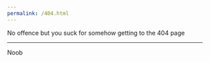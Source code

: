 ```yaml
---
permalink: /404.html
---
```


<!DOCTYPE HTML>
<html>
  <body>
  <title>404</title>
  No offence but you suck for somehow getting to the 404 page
  <hr size="8" width="90%" color="red"> 
    Noob</hr></body>
</html>
